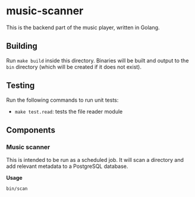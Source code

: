 # music-scanner

This is the backend part of the music player, written in Golang.

## Building

Run `make build` inside this directory. Binaries will be built and output to the `bin` directory (which will be created if it does not exist).

## Testing

Run the following commands to run unit tests:

- `make test.read`: tests the file reader module

## Components

### Music scanner

This is intended to be run as a scheduled job. It will scan a directory and add relevant metadata to a PostgreSQL database.

**Usage**

`bin/scan`
